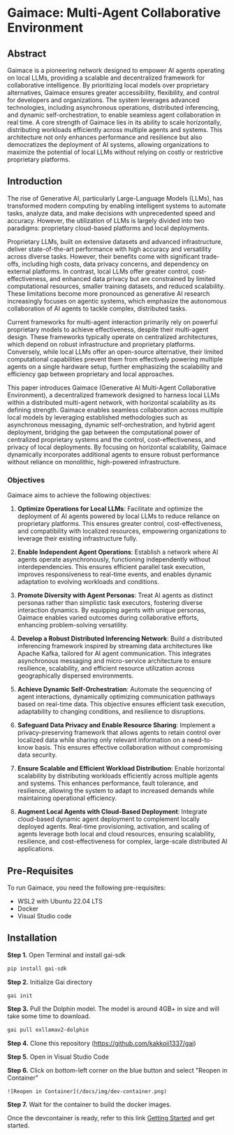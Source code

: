 # Gaimace: Multi-Agent Collaborative Environment

## Abstract

Gaimace is a pioneering network designed to empower AI agents operating on local LLMs, providing a scalable and decentralized framework for collaborative intelligence. By prioritizing local models over proprietary alternatives, Gaimace ensures greater accessibility, flexibility, and control for developers and organizations. The system leverages advanced technologies, including asynchronous operations, distributed inferencing, and dynamic self-orchestration, to enable seamless agent collaboration in real time. A core strength of Gaimace lies in its ability to scale horizontally, distributing workloads efficiently across multiple agents and systems. This architecture not only enhances performance and resilience but also democratizes the deployment of AI systems, allowing organizations to maximize the potential of local LLMs without relying on costly or restrictive proprietary platforms.

## Introduction

The rise of Generative AI, particularly Large-Language Models (LLMs), has transformed modern computing by enabling intelligent systems to automate tasks, analyze data, and make decisions with unprecedented speed and accuracy. However, the utilization of LLMs is largely divided into two paradigms: proprietary cloud-based platforms and local deployments.

Proprietary LLMs, built on extensive datasets and advanced infrastructure, deliver state-of-the-art performance with high accuracy and versatility across diverse tasks. However, their benefits come with significant trade-offs, including high costs, data privacy concerns, and dependency on external platforms. In contrast, local LLMs offer greater control, cost-effectiveness, and enhanced data privacy but are constrained by limited computational resources, smaller training datasets, and reduced scalability. These limitations become more pronounced as generative AI research increasingly focuses on agentic systems, which emphasize the autonomous collaboration of AI agents to tackle complex, distributed tasks.

Current frameworks for multi-agent interaction primarily rely on powerful proprietary models to achieve effectiveness, despite their multi-agent design. These frameworks typically operate on centralized architectures, which depend on robust infrastructure and proprietary platforms. Conversely, while local LLMs offer an open-source alternative, their limited computational capabilities prevent them from effectively powering multiple agents on a single hardware setup, further emphasizing the scalability and efficiency gap between proprietary and local approaches.

This paper introduces Gaimace (Generative AI Multi-Agent Collaborative Environment), a decentralized framework designed to harness local LLMs within a distributed multi-agent network, with horizontal scalability as its defining strength. Gaimace enables seamless collaboration across multiple local models by leveraging established methodologies such as asynchronous messaging, dynamic self-orchestration, and hybrid agent deployment, bridging the gap between the computational power of centralized proprietary systems and the control, cost-effectiveness, and privacy of local deployments. By focusing on horizontal scalability, Gaimace dynamically incorporates additional agents to ensure robust performance without reliance on monolithic, high-powered infrastructure.

### Objectives

Gaimace aims to achieve the following objectives:

1. **Optimize Operations for Local LLMs**: Facilitate and optimize the deployment of AI agents powered by local LLMs to reduce reliance on proprietary platforms. This ensures greater control, cost-effectiveness, and compatibility with localized resources, empowering organizations to leverage their existing infrastructure fully.

2. **Enable Independent Agent Operations**: Establish a network where AI agents operate asynchronously, functioning independently without interdependencies. This ensures efficient parallel task execution, improves responsiveness to real-time events, and enables dynamic adaptation to evolving workloads and conditions.

3. **Promote Diversity with Agent Personas**: Treat AI agents as distinct personas rather than simplistic task executors, fostering diverse interaction dynamics. By equipping agents with unique personas, Gaimace enables varied outcomes during collaborative efforts, enhancing problem-solving versatility.

4. **Develop a Robust Distributed Inferencing Network**: Build a distributed inferencing framework inspired by streaming data architectures like Apache Kafka, tailored for AI agent communication. This integrates asynchronous messaging and micro-service architecture to ensure resilience, scalability, and efficient resource utilization across geographically dispersed environments.

5. **Achieve Dynamic Self-Orchestration**: Automate the sequencing of agent interactions, dynamically optimizing communication pathways based on real-time data. This objective ensures efficient task execution, adaptability to changing conditions, and resilience to disruptions.

6. **Safeguard Data Privacy and Enable Resource Sharing**: Implement a privacy-preserving framework that allows agents to retain control over localized data while sharing only relevant information on a need-to-know basis. This ensures effective collaboration without compromising data security.

7. **Ensure Scalable and Efficient Workload Distribution**: Enable horizontal scalability by distributing workloads efficiently across multiple agents and systems. This enhances performance, fault tolerance, and resilience, allowing the system to adapt to increased demands while maintaining operational efficiency.

8. **Augment Local Agents with Cloud-Based Deployment**: Integrate cloud-based dynamic agent deployment to complement locally deployed agents. Real-time provisioning, activation, and scaling of agents leverage both local and cloud resources, ensuring scalability, resilience, and cost-effectiveness for complex, large-scale distributed AI applications.

## Pre-Requisites

To run Gaimace, you need the following pre-requisites:

-   WSL2 with Ubuntu 22.04 LTS
-   Docker
-   Visual Studio code

## Installation

**Step 1.** Open Terminal and install gai-sdk

```bash
pip install gai-sdk
```

**Step 2.** Initialize Gai directory

```bash
gai init
```

**Step 3.** Pull the Dolphin model. The model is around 4GB+ in size and will take some time to download.

```bash
gai pull exllamav2-dolphin
```

**Step 4.** Clone this repository (https://github.com/kakkoii1337/gai)

**Step 5.** Open in Visual Studio Code

**Step 6.** Click on bottom-left corner on the blue button and select "Reopen in Container"

    ![Reopen in Container](/docs/img/dev-container.png)

**Step 7.** Wait for the container to build the docker images.

Once the devcontainer is ready, refer to this link [Getting Started](/docs/01_getting_started.ipynb) and get started.
